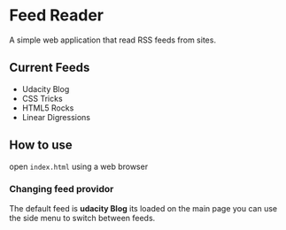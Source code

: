 # Feed Reader

A simple web application that read RSS feeds from sites.

## Current Feeds

* Udacity Blog
* CSS Tricks
* HTML5 Rocks
* Linear Digressions

## How to use

open `index.html` using a web browser

### Changing feed providor

The default feed is **udacity Blog** its loaded on the main page
you can use the side menu to switch between feeds.
